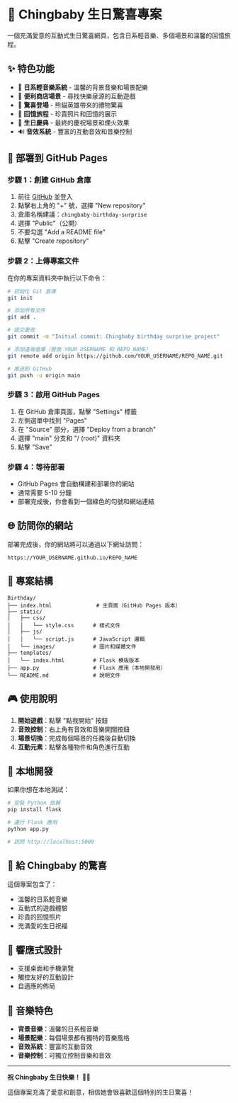 # 🎂 Chingbaby 生日驚喜專案

一個充滿愛意的互動式生日驚喜網頁，包含日系輕音樂、多個場景和溫馨的回憶旅程。

## ✨ 特色功能

- 🎵 **日系輕音樂系統** - 溫馨的背景音樂和場景配樂
- 🏪 **便利商店場景** - 尋找快樂泉源的互動遊戲
- 🎁 **驚喜登場** - 熊貓英雄帶來的禮物驚喜
- 📸 **回憶旅程** - 珍貴照片和回憶的展示
- 🎂 **生日慶典** - 最終的慶祝場景和煙火效果
- 🔊 **音效系統** - 豐富的互動音效和音樂控制

## 🚀 部署到 GitHub Pages

### 步驟 1：創建 GitHub 倉庫

1. 前往 [GitHub](https://github.com) 並登入
2. 點擊右上角的 "+" 號，選擇 "New repository"
3. 倉庫名稱建議：`chingbaby-birthday-surprise`
4. 選擇 "Public"（公開）
5. 不要勾選 "Add a README file"
6. 點擊 "Create repository"

### 步驟 2：上傳專案文件

在你的專案資料夾中執行以下命令：

```bash
# 初始化 Git 倉庫
git init

# 添加所有文件
git add .

# 提交更改
git commit -m "Initial commit: Chingbaby birthday surprise project"

# 添加遠端倉庫（替換 YOUR_USERNAME 和 REPO_NAME）
git remote add origin https://github.com/YOUR_USERNAME/REPO_NAME.git

# 推送到 GitHub
git push -u origin main
```

### 步驟 3：啟用 GitHub Pages

1. 在 GitHub 倉庫頁面，點擊 "Settings" 標籤
2. 左側選單中找到 "Pages"
3. 在 "Source" 部分，選擇 "Deploy from a branch"
4. 選擇 "main" 分支和 "/ (root)" 資料夾
5. 點擊 "Save"

### 步驟 4：等待部署

- GitHub Pages 會自動構建和部署你的網站
- 通常需要 5-10 分鐘
- 部署完成後，你會看到一個綠色的勾號和網站連結

## 🌐 訪問你的網站

部署完成後，你的網站將可以通過以下網址訪問：
```
https://YOUR_USERNAME.github.io/REPO_NAME
```

## 📁 專案結構

```
Birthday/
├── index.html              # 主頁面（GitHub Pages 版本）
├── static/
│   ├── css/
│   │   └── style.css      # 樣式文件
│   ├── js/
│   │   └── script.js      # JavaScript 邏輯
│   └── images/            # 圖片和媒體文件
├── templates/
│   └── index.html         # Flask 模板版本
├── app.py                 # Flask 應用（本地開發用）
└── README.md              # 說明文件
```

## 🎮 使用說明

1. **開始遊戲**：點擊 "點我開始" 按鈕
2. **音效控制**：右上角有音效和音樂開關按鈕
3. **場景切換**：完成每個場景的任務後自動切換
4. **互動元素**：點擊各種物件和角色進行互動

## 🔧 本地開發

如果你想在本地測試：

```bash
# 安裝 Python 依賴
pip install flask

# 運行 Flask 應用
python app.py

# 訪問 http://localhost:5000
```

## 💝 給 Chingbaby 的驚喜

這個專案包含了：
- 溫馨的日系輕音樂
- 互動式的遊戲體驗
- 珍貴的回憶照片
- 充滿愛的生日祝福

## 📱 響應式設計

- 支援桌面和手機瀏覽
- 觸控友好的互動設計
- 自適應的佈局

## 🎵 音樂特色

- **背景音樂**：溫馨的日系輕音樂
- **場景配樂**：每個場景都有獨特的音樂風格
- **音效系統**：豐富的互動音效
- **音樂控制**：可獨立控制音樂和音效

---

**祝 Chingbaby 生日快樂！** 🎂✨

這個專案充滿了愛意和創意，相信她會很喜歡這個特別的生日驚喜！
